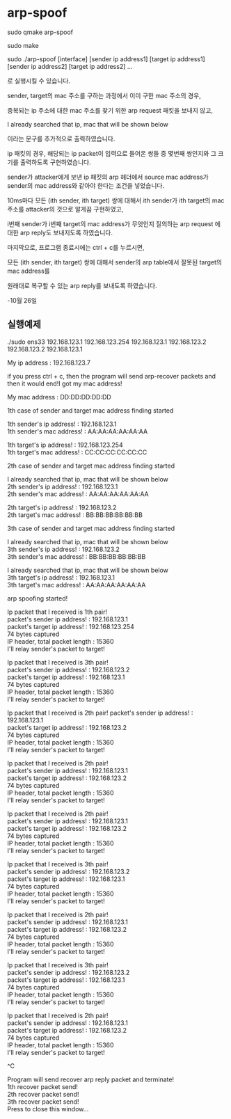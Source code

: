 # arp-spoof

sudo qmake arp-spoof
  
sudo make
  
sudo ./arp-spoof [interface] [sender ip address1] [target ip address1] [sender ip address2] [target ip address2] ...
  
로 실행시킬 수 있습니다.
  
  
  
  
sender, target의 mac 주소를 구하는 과정에서 이미 구한 mac 주소의 경우, 
  
중복되는 ip 주소에 대한 mac 주소를 찾기 위한 arp request 패킷을 보내지 않고,
  
I already searched that ip, mac that will be shown below
  
이라는 문구를 추가적으로 출력하였습니다.
  
  
  
  
ip 패킷의 경우, 해당되는 ip packet이 입력으로 들어온 쌍들 중 몇번째 쌍인지와 그 크기를 출력하도록 구현하였습니다.
  
sender가 attacker에게 보낸 ip 패킷의 arp 헤더에서 source mac address가 sender의 mac address와 같아야 한다는 조건을 넣었습니다.
  
  
  
10ms마다 모든 (ith sender, ith target) 쌍에 대해서 ith sender가 ith target의 mac 주소를 attacker의 것으로 알게끔 구현하였고,
  
i번째 sender가 i번째 target의 mac address가 무엇인지 질의하는 arp request 에 대한 arp reply도 보내지도록 하였습니다.
  
  
  
마지막으로, 프로그램 종료시에는 ctrl + c를 누르시면,
  
모든 (ith sender, ith target) 쌍에 대해서 sender의 arp table에서 잘못된 target의 mac address를 
  
원래대로 복구할 수 있는 arp reply를 보내도록 하였습니다.
  
-10월 26일
  
## 실행예제
  
./sudo ens33 192.168.123.1 192.168.123.254 192.168.123.1 192.168.123.2 192.168.123.2 192.168.123.1   
   
My ip address : 192.168.123.7   
   
if you press ctrl + c, then the program will send arp-recover packets and then it would end!I got my mac address!   
   
My mac address : DD:DD:DD:DD:DD   
   
1th case of sender and target mac address finding started   
   
1th sender's ip  address!	: 192.168.123.1   
1th sender's mac address!	: AA:AA:AA:AA:AA:AA   
   
1th target's ip  address!	: 192.168.123.254   
1th target's mac address!	: CC:CC:CC:CC:CC:CC   
   
2th case of sender and target mac address finding started   
   
I already searched that ip, mac that will be shown below   
2th sender's ip  address!	: 192.168.123.1   
2th sender's mac address!	: AA:AA:AA:AA:AA:AA   

2th target's ip  address!	: 192.168.123.2   
2th target's mac address!	: BB:BB:BB:BB:BB:BB   
   
3th case of sender and target mac address finding started   
   
I already searched that ip, mac that will be shown below   
3th sender's ip  address!	: 192.168.123.2   
3th sender's mac address!	: BB:BB:BB:BB:BB:BB   
   
I already searched that ip, mac that will be shown below   
3th target's ip  address!	: 192.168.123.1   
3th target's mac address!	: AA:AA:AA:AA:AA:AA   

arp spoofing started!
   
Ip packet that I received is 1th pair!   
packet's sender ip  address!	: 192.168.123.1   
packet's target ip  address!	: 192.168.123.254   
74 bytes captured   
IP header, total packet length : 15360   
I'll relay sender's packet to target!   
   
   
Ip packet that I received is 3th pair!   
packet's sender ip  address!	: 192.168.123.2   
packet's target ip  address!	: 192.168.123.1   
74 bytes captured   
IP header, total packet length : 15360   
I'll relay sender's packet to target!   
   
   
Ip packet that I received is 2th pair!
packet's sender ip  address!	: 192.168.123.1   
packet's target ip  address!	: 192.168.123.2   
74 bytes captured   
IP header, total packet length : 15360   
I'll relay sender's packet to target!   
   
   
Ip packet that I received is 2th pair!   
packet's sender ip  address!	: 192.168.123.1   
packet's target ip  address!	: 192.168.123.2   
74 bytes captured   
IP header, total packet length : 15360   
I'll relay sender's packet to target!   
   
   
Ip packet that I received is 2th pair!   
packet's sender ip  address!	: 192.168.123.1   
packet's target ip  address!	: 192.168.123.2   
74 bytes captured   
IP header, total packet length : 15360   
I'll relay sender's packet to target!   
   
   
Ip packet that I received is 3th pair!   
packet's sender ip  address!	: 192.168.123.2   
packet's target ip  address!	: 192.168.123.1   
74 bytes captured   
IP header, total packet length : 15360   
I'll relay sender's packet to target!   
   
   
Ip packet that I received is 2th pair!   
packet's sender ip  address!	: 192.168.123.1   
packet's target ip  address!	: 192.168.123.2   
74 bytes captured   
IP header, total packet length : 15360   
I'll relay sender's packet to target!   
   

Ip packet that I received is 3th pair!   
packet's sender ip  address!	: 192.168.123.2   
packet's target ip  address!	: 192.168.123.1   
74 bytes captured   
IP header, total packet length : 15360   
I'll relay sender's packet to target!   
   
   
Ip packet that I received is 2th pair!   
packet's sender ip  address!	: 192.168.123.1   
packet's target ip  address!	: 192.168.123.2   
74 bytes captured   
IP header, total packet length : 15360   
I'll relay sender's packet to target!   
   
^C
   
   
   
Program will send recover arp reply packet and terminate!   
1th recover packet send!   
2th recover packet send!   
3th recover packet send!   
Press <RETURN> to close this window...


